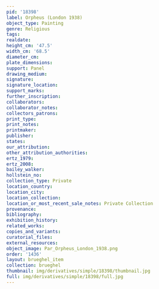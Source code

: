 ```yaml
---
pid: '18398'
label: Orpheus (London 1938)
object_type: Painting
genre: Religious
tags: 
realdate: 
height_cm: '47.5'
width_cm: '68.5'
diameter_cm: 
plate_dimensions: 
support: Panel
drawing_medium: 
signature: 
signature_location: 
support_marks: 
further_inscription: 
collaborators: 
collaborator_notes: 
collectors_patrons: 
print_type: 
print_notes: 
printmaker: 
publisher: 
states: 
our_attribution: 
other_attribution_authorities: 
ertz_1979: 
ertz_2008: 
bailey_walker: 
hollstein_no: 
collection_type: Private
location_country: 
location_city: 
location_collection: 
location_or_most_recent_sale_notes: Private Collection
provenance: 
bibliography: 
exhibition_history: 
related_works: 
copies_and_variants: 
curatorial_files: 
external_resources: 
object_image: Par_Orpheus_London_1938.png
order: '1436'
layout: brueghel_item
collection: brueghel
thumbnail: img/derivatives/simple/18398/thumbnail.jpg
full: img/derivatives/simple/18398/full.jpg
---
```

